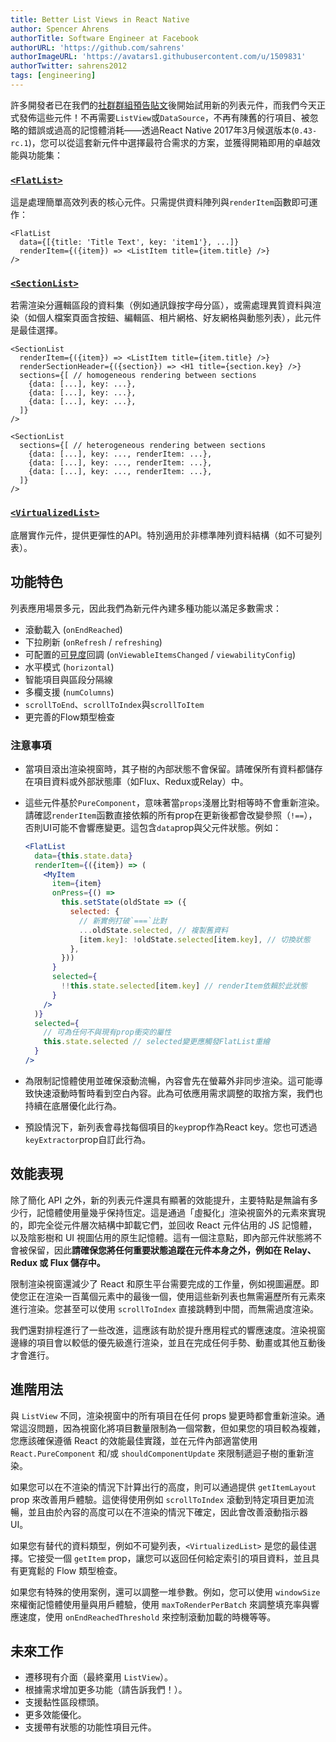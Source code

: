 ```yaml
---
title: Better List Views in React Native
author: Spencer Ahrens
authorTitle: Software Engineer at Facebook
authorURL: 'https://github.com/sahrens'
authorImageURL: 'https://avatars1.githubusercontent.com/u/1509831'
authorTwitter: sahrens2012
tags: [engineering]
---
```


許多開發者已在我們的[社群群組預告貼文](https://www.facebook.com/groups/react.native.community/permalink/921378591331053)後開始試用新的列表元件，而我們今天正式發佈這些元件！不再需要`ListView`或`DataSource`，不再有陳舊的行項目、被忽略的錯誤或過高的記憶體消耗——透過React Native 2017年3月候選版本(`0.43-rc.1`)，您可以從這套新元件中選擇最符合需求的方案，並獲得開箱即用的卓越效能與功能集：

### [`<FlatList>`](/docs/flatlist)

這是處理簡單高效列表的核心元件。只需提供資料陣列與`renderItem`函數即可運作：

```
<FlatList
  data={[{title: 'Title Text', key: 'item1'}, ...]}
  renderItem={({item}) => <ListItem title={item.title} />}
/>
```

### [`<SectionList>`](/docs/sectionlist)

若需渲染分邏輯區段的資料集（例如通訊錄按字母分區），或需處理異質資料與渲染（如個人檔案頁面含按鈕、編輯區、相片網格、好友網格與動態列表），此元件是最佳選擇。

```
<SectionList
  renderItem={({item}) => <ListItem title={item.title} />}
  renderSectionHeader={({section}) => <H1 title={section.key} />}
  sections={[ // homogeneous rendering between sections
    {data: [...], key: ...},
    {data: [...], key: ...},
    {data: [...], key: ...},
  ]}
/>

<SectionList
  sections={[ // heterogeneous rendering between sections
    {data: [...], key: ..., renderItem: ...},
    {data: [...], key: ..., renderItem: ...},
    {data: [...], key: ..., renderItem: ...},
  ]}
/>
```

### [`<VirtualizedList>`](/docs/virtualizedlist)

底層實作元件，提供更彈性的API。特別適用於非標準陣列資料結構（如不可變列表）。

## 功能特色

列表應用場景多元，因此我們為新元件內建多種功能以滿足多數需求：

- 滾動載入 (`onEndReached`)
- 下拉刷新 (`onRefresh` / `refreshing`)
- 可配置的[可見度](https://github.com/facebook/react-native/blob/master/Libraries/CustomComponents/Lists/ViewabilityHelper.js)回調 (`onViewableItemsChanged` / `viewabilityConfig`)
- 水平模式 (`horizontal`)
- 智能項目與區段分隔線
- 多欄支援 (`numColumns`)
- `scrollToEnd`、`scrollToIndex`與`scrollToItem`
- 更完善的Flow類型檢查

### 注意事項

- 當項目滾出渲染視窗時，其子樹的內部狀態不會保留。請確保所有資料都儲存在項目資料或外部狀態庫（如Flux、Redux或Relay）中。

- 這些元件基於`PureComponent`，意味著當`props`淺層比對相等時不會重新渲染。請確認`renderItem`函數直接依賴的所有prop在更新後都會改變參照（`!==`），否則UI可能不會響應變更。這包含`data`prop與父元件狀態。例如：

  ```jsx
  <FlatList
    data={this.state.data}
    renderItem={({item}) => (
      <MyItem
        item={item}
        onPress={() =>
          this.setState(oldState => ({
            selected: {
              // 新實例打破`===`比對
              ...oldState.selected, // 複製舊資料
              [item.key]: !oldState.selected[item.key], // 切換狀態
            },
          }))
        }
        selected={
          !!this.state.selected[item.key] // renderItem依賴於此狀態
        }
      />
    )}
    selected={
      // 可為任何不與現有prop衝突的屬性
      this.state.selected // selected變更應觸發FlatList重繪
    }
  />
  ```

- 為限制記憶體使用並確保滾動流暢，內容會先在螢幕外非同步渲染。這可能導致快速滾動時暫時看到空白內容。此為可依應用需求調整的取捨方案，我們也持續在底層優化此行為。

- 預設情況下，新列表會尋找每個項目的`key`prop作為React key。您也可透過`keyExtractor`prop自訂此行為。

## 效能表現

除了簡化 API 之外，新的列表元件還具有顯著的效能提升，主要特點是無論有多少行，記憶體使用量幾乎保持恆定。這是通過「虛擬化」渲染視窗外的元素來實現的，即完全從元件層次結構中卸載它們，並回收 React 元件佔用的 JS 記憶體，以及陰影樹和 UI 視圖佔用的原生記憶體。這有一個注意點，即內部元件狀態將不會被保留，因此**請確保您將任何重要狀態追蹤在元件本身之外，例如在 Relay、Redux 或 Flux 儲存中。**

限制渲染視窗還減少了 React 和原生平台需要完成的工作量，例如視圖遍歷。即使您正在渲染一百萬個元素中的最後一個，使用這些新列表也無需遍歷所有元素來進行渲染。您甚至可以使用 `scrollToIndex` 直接跳轉到中間，而無需過度渲染。

我們還對排程進行了一些改進，這應該有助於提升應用程式的響應速度。渲染視窗邊緣的項目會以較低的優先級進行渲染，並且在完成任何手勢、動畫或其他互動後才會進行。

## 進階用法

與 `ListView` 不同，渲染視窗中的所有項目在任何 props 變更時都會重新渲染。通常這沒問題，因為視窗化將項目數量限制為一個常數，但如果您的項目較為複雜，您應該確保遵循 React 的效能最佳實踐，並在元件內部適當使用 `React.PureComponent` 和/或 `shouldComponentUpdate` 來限制遞迴子樹的重新渲染。

如果您可以在不渲染的情況下計算出行的高度，則可以通過提供 `getItemLayout` prop 來改善用戶體驗。這使得使用例如 `scrollToIndex` 滾動到特定項目更加流暢，並且由於內容的高度可以在不渲染的情況下確定，因此會改善滾動指示器 UI。

如果您有替代的資料類型，例如不可變列表，`<VirtualizedList>` 是您的最佳選擇。它接受一個 `getItem` prop，讓您可以返回任何給定索引的項目資料，並且具有更寬鬆的 Flow 類型檢查。

如果您有特殊的使用案例，還可以調整一堆參數。例如，您可以使用 `windowSize` 來權衡記憶體使用量與用戶體驗，使用 `maxToRenderPerBatch` 來調整填充率與響應速度，使用 `onEndReachedThreshold` 來控制滾動加載的時機等等。

## 未來工作

- 遷移現有介面（最終棄用 `ListView`）。
- 根據需求增加更多功能（請告訴我們！）。
- 支援黏性區段標頭。
- 更多效能優化。
- 支援帶有狀態的功能性項目元件。